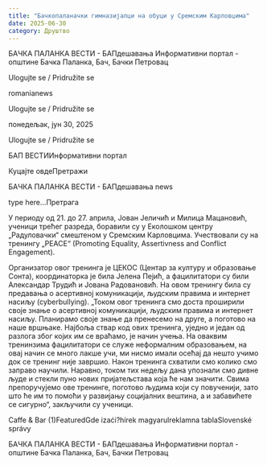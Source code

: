 ```yaml
---
title: "Бачкопаланачки гимназијалци на обуци у Сремским Карловцима"
date: 2025-06-30
category: Друштво
---
```


БАЧКА ПАЛАНКА ВЕСТИ - БАПдешавања Информативни портал - општине Бачка Паланка, Бач, Бачки Петровац

Ulogujte se / Pridružite se

romanianews

Ulogujte se / Pridružite se

понедељак, јун 30, 2025

Ulogujte se / Pridružite se

БАП ВЕСТИИнформативни портал

Куцајте овдеПретражи

БАЧКА ПАЛАНКА ВЕСТИ - БАПдешавања news

type here...Претрага

У периоду од 21. до 27. априла, Јован Јеличић и Милица Мацановић, ученици трећег разреда, боравили су у Еколошком центру „Радуловачки“ смештеном у Сремским Карловцима. Учествовали су на тренингу „PEACE“ (Promoting Equality, Assertivness and Conflict Engagement).

Организатор овог тренинга је ЦЕКОС (Центар за културу и образовање Сонта), координаторка је била Јелена Пејић, а фацилитатори су били Александар Трудић и Јована Радовановић. На овом тренингу била су предавања о асертивној комуникацији, људским правима и интернет насиљу (cyberbullying).
„Током овог тренинга смо доста проширили своје знање о асертивној комуникацији, људским правима и интернет насиљу. Планирамо своје знање да пренесемо на друге, а поготово на наше вршњаке. Најбоља ствар код ових тренинга, уједно и један од разлога због којих им се враћамо, је начин учења. На оваквим тренинзима фацилитатори се служе неформалним образовањем, на овај начин се много лакше учи, ми нисмо имали осећај да нешто учимо док се тренинг није завршио. Након тренинга схватили смо колико смо заправо научили. Наравно, током тих недељу дана упознали смо дивне људе и стекли пуно нових пријатељстава која ће нам значити. Свима препоручујемо ове тренинге, поготово људима који су повученији, зато што ће им то помоћи у развијању социјалних вештина, а и забавићете се сигурно“, закључили су ученици.

Caffe & Bar (1)FeaturedGde izaći?hírek magyarulreklamna tablaSlovenské správy

БАЧКА ПАЛАНКА ВЕСТИ - БАПдешавања Информативни портал - општине Бачка Паланка, Бач, Бачки Петровац
